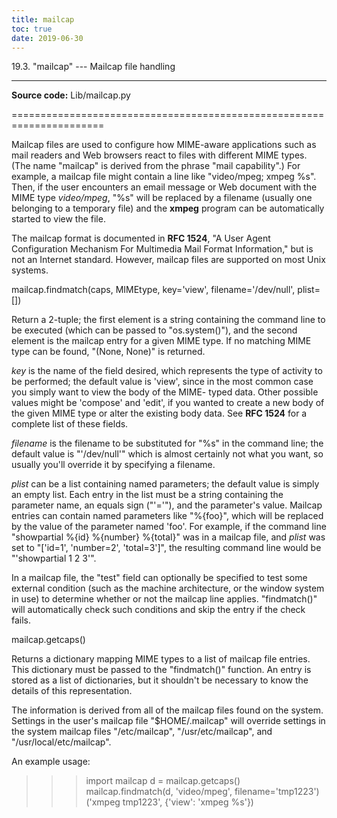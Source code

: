 ```yaml
---
title: mailcap
toc: true
date: 2019-06-30
---
```

19.3. "mailcap" --- Mailcap file handling
*****************************************

**Source code:** Lib/mailcap.py

======================================================================

Mailcap files are used to configure how MIME-aware applications such
as mail readers and Web browsers react to files with different MIME
types. (The name "mailcap" is derived from the phrase "mail
capability".)  For example, a mailcap file might contain a line like
"video/mpeg; xmpeg %s".  Then, if the user encounters an email message
or Web document with the MIME type *video/mpeg*, "%s" will be replaced
by a filename (usually one belonging to a temporary file) and the
**xmpeg** program can be automatically started to view the file.

The mailcap format is documented in **RFC 1524**, "A User Agent
Configuration Mechanism For Multimedia Mail Format Information," but
is not an Internet standard.  However, mailcap files are supported on
most Unix systems.

mailcap.findmatch(caps, MIMEtype, key='view', filename='/dev/null', plist=[])

   Return a 2-tuple; the first element is a string containing the
   command line to be executed (which can be passed to "os.system()"),
   and the second element is the mailcap entry for a given MIME type.
   If no matching MIME type can be found, "(None, None)" is returned.

   *key* is the name of the field desired, which represents the type
   of activity to be performed; the default value is 'view', since in
   the  most common case you simply want to view the body of the MIME-
   typed data.  Other possible values might be 'compose' and 'edit',
   if you wanted to create a new body of the given MIME type or alter
   the existing body data.  See **RFC 1524** for a complete list of
   these fields.

   *filename* is the filename to be substituted for "%s" in the
   command line; the default value is "'/dev/null'" which is almost
   certainly not what you want, so usually you'll override it by
   specifying a filename.

   *plist* can be a list containing named parameters; the default
   value is simply an empty list.  Each entry in the list must be a
   string containing the parameter name, an equals sign ("'='"), and
   the parameter's value.  Mailcap entries can contain  named
   parameters like "%{foo}", which will be replaced by the value of
   the parameter named 'foo'.  For example, if the command line
   "showpartial %{id} %{number} %{total}" was in a mailcap file, and
   *plist* was set to "['id=1', 'number=2', 'total=3']", the resulting
   command line would be "'showpartial 1 2 3'".

   In a mailcap file, the "test" field can optionally be specified to
   test some external condition (such as the machine architecture, or
   the window system in use) to determine whether or not the mailcap
   line applies.  "findmatch()" will automatically check such
   conditions and skip the entry if the check fails.

mailcap.getcaps()

   Returns a dictionary mapping MIME types to a list of mailcap file
   entries. This dictionary must be passed to the "findmatch()"
   function.  An entry is stored as a list of dictionaries, but it
   shouldn't be necessary to know the details of this representation.

   The information is derived from all of the mailcap files found on
   the system. Settings in the user's mailcap file "$HOME/.mailcap"
   will override settings in the system mailcap files "/etc/mailcap",
   "/usr/etc/mailcap", and "/usr/local/etc/mailcap".

An example usage:

   >>> import mailcap
   >>> d = mailcap.getcaps()
   >>> mailcap.findmatch(d, 'video/mpeg', filename='tmp1223')
   ('xmpeg tmp1223', {'view': 'xmpeg %s'})
